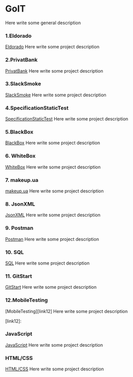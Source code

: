 # GoIT

Here write some general description

### 1.Eldorado 
[Eldorado][link1]
Here write some project description

[link1]: https://github.com/natabmas/GoIT/tree/main/Eldorado

### 2.PrivatBank 
[PrivatBank][link2]
Here write some project description

[link2]: https://github.com/natabmas/GoIT/tree/main/PrivatBank

### 3.SlackSmoke 
[SlackSmoke][link3]
Here write some project description

[link3]: https://github.com/natabmas/GoIT/tree/main/SlackSmoke

### 4.SpecificationStaticTest 
[SpecificationStaticTest][link4]
Here write some project description

[link4]: https://github.com/natabmas/GoIT/tree/main/SpecificationStaticTest

### 5.BlackBox
[BlackBox][link5]
Here write some project description

[link5]: https://github.com/natabmas/GoIT/tree/main/BlackBox

### 6. WhiteBox
[WhiteBox][link6]
Here write some project description

[link6]: https://github.com/natabmas/GoIT/tree/main/WhiteBox

### 7. makeup.ua
[makeup.ua][link7]
Here write some project description

[link7]: https://github.com/natabmas/GoIT/tree/main/makeup.ua

### 8. JsonXML
[JsonXML][link8]
Here write some project description

[link8]: https://github.com/natabmas/GoIT/tree/main/JsonXML

### 9. Postman
[Postman][link9]
Here write some project description

[link9]: https://github.com/natabmas/GoIT/tree/main/Postman

### 10. SQL
[SQL][link10]
Here write some project description

[link10]: https://github.com/natabmas/GoIT/tree/main/SQL

### 11. GitStart
[GitStart][link11]
Here write some project description

[link11]: https://github.com/natabmas/GoIT/tree/main/GitStart

### 12.MobileTesting 
[MobileTesting][link12]
Here write some project description

[link12]: 

###  JavaScript
[JavaScript][link13]
Here write some project description

[link13]: https://github.com/natabmas/GoIT/tree/main/JavaScript

### HTML/CSS
[HTML/CSS][link14]
Here write some project description

[link14]: https://github.com/natabmas/GoIT/tree/main/HTML
